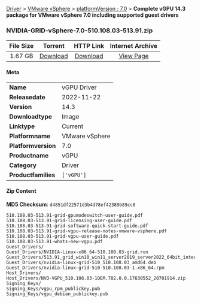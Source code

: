 
[Driver](/README.md)  >  [VMware vSphere](/index/Driver/VMware_vSphere.md)  >  [platformVersion : 7.0](/index/Driver/VMware_vSphere/7.0.md)  >  **Complete vGPU 14.3 package for VMware vSphere 7.0 including supported guest drivers**


### NVIDIA-GRID-vSphere-7.0-510.108.03-513.91.zip

| **File Size** | **Torrent**  | **HTTP Link** | **Internet Archive** |
|:-------------:|:------------:|:-------------:|:--------------------:|
| 1.67 GB |  [Download](https://archive.org/download/nvgpu_NVIDIA-GRID-vSphere-7.0-510.108.03-513.91.zip/nvgpu_NVIDIA-GRID-vSphere-7.0-510.108.03-513.91.zip_archive.torrent)       | [Download](https://archive.org/compress/nvgpu_NVIDIA-GRID-vSphere-7.0-510.108.03-513.91.zip) | [View Page](https://archive.org/details/nvgpu_NVIDIA-GRID-vSphere-7.0-510.108.03-513.91.zip)       |

#### Meta

<table>
<tr><td><strong>Name</strong></td><td>vGPU Driver</td></tr>
<tr><td><strong>Releasedate</strong></td><td>2022-11-22</td></tr>
<tr><td><strong>Version</strong></td><td>14.3</td></tr>
<tr><td><strong>Downloadtype</strong></td><td>Image</td></tr>
<tr><td><strong>Linktype</strong></td><td>Current</td></tr>
<tr><td><strong>Platformname</strong></td><td>VMware vSphere</td></tr>
<tr><td><strong>Platformversion</strong></td><td>7.0</td></tr>
<tr><td><strong>Productname</strong></td><td>vGPU</td></tr>
<tr><td><strong>Category</strong></td><td>Driver</td></tr>
<tr><td><strong>Productfamilies</strong></td><td><code>['vGPU']</code></td></tr>
</table>

#### Zip Content

**MD5 Checksum**: `d4851df22571d3b4d78ef42389b89cc8`

```text
510.108.03-513.91-grid-gpumodeswitch-user-guide.pdf
510.108.03-513.91-grid-licensing-user-guide.pdf
510.108.03-513.91-grid-software-quick-start-guide.pdf
510.108.03-513.91-grid-vgpu-release-notes-vmware-vsphere.pdf
510.108.03-513.91-grid-vgpu-user-guide.pdf
510.108.03-513.91-whats-new-vgpu.pdf
Guest_Drivers/
Guest_Drivers/NVIDIA-Linux-x86_64-510.108.03-grid.run
Guest_Drivers/513.91_grid_win10_win11_server2019_server2022_64bit_international.exe
Guest_Drivers/nvidia-linux-grid-510_510.108.03_amd64.deb
Guest_Drivers/nvidia-linux-grid-510-510.108.03-1.x86_64.rpm
Host_Drivers/
Host_Drivers/NVD-VGPU_510.108.03-1OEM.702.0.0.17630552_20701914.zip
Signing_Keys/
Signing_Keys/vgpu_rpm_publickey.pub
Signing_Keys/vgpu_debian_publickey.pub
```